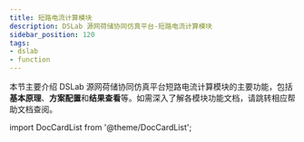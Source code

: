 ```yaml
---
title: 短路电流计算模块
description: DSLab 源网荷储协同仿真平台-短路电流计算模块
sidebar_position: 120
tags:
- dslab
- function
---
```


本节主要介绍 DSLab 源网荷储协同仿真平台短路电流计算模块的主要功能，包括**基本原理**、**方案配置**和**结果查看**等。如需深入了解各模块功能文档，请跳转相应帮助文档查阅。



import DocCardList from '@theme/DocCardList';

<DocCardList />